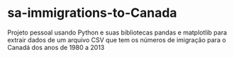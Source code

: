 #  sa-immigrations-to-Canada
 Projeto pessoal usando Python e suas bibliotecas pandas e matplotlib para extrair dados de um arquivo CSV que tem os números de imigração para o Canadá dos anos de 1980 a 2013
